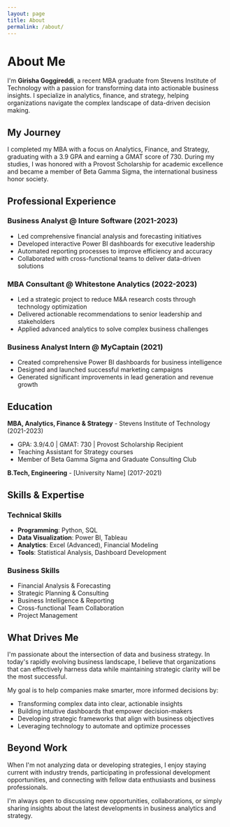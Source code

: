 ```yaml
---
layout: page
title: About
permalink: /about/
---
```


# About Me

I'm **Girisha Goggireddi**, a recent MBA graduate from Stevens Institute of Technology with a passion for transforming data into actionable business insights. I specialize in analytics, finance, and strategy, helping organizations navigate the complex landscape of data-driven decision making.

## My Journey

I completed my MBA with a focus on Analytics, Finance, and Strategy, graduating with a 3.9 GPA and earning a GMAT score of 730. During my studies, I was honored with a Provost Scholarship for academic excellence and became a member of Beta Gamma Sigma, the international business honor society.

## Professional Experience

### Business Analyst @ Inture Software (2021-2023)
- Led comprehensive financial analysis and forecasting initiatives
- Developed interactive Power BI dashboards for executive leadership
- Automated reporting processes to improve efficiency and accuracy
- Collaborated with cross-functional teams to deliver data-driven solutions

### MBA Consultant @ Whitestone Analytics (2022-2023)
- Led a strategic project to reduce M&A research costs through technology optimization
- Delivered actionable recommendations to senior leadership and stakeholders
- Applied advanced analytics to solve complex business challenges

### Business Analyst Intern @ MyCaptain (2021)
- Created comprehensive Power BI dashboards for business intelligence
- Designed and launched successful marketing campaigns
- Generated significant improvements in lead generation and revenue growth

## Education

**MBA, Analytics, Finance & Strategy** - Stevens Institute of Technology (2021-2023)
- GPA: 3.9/4.0 | GMAT: 730 | Provost Scholarship Recipient
- Teaching Assistant for Strategy courses
- Member of Beta Gamma Sigma and Graduate Consulting Club

**B.Tech, Engineering** - [University Name] (2017-2021)

## Skills & Expertise

### Technical Skills
- **Programming**: Python, SQL
- **Data Visualization**: Power BI, Tableau
- **Analytics**: Excel (Advanced), Financial Modeling
- **Tools**: Statistical Analysis, Dashboard Development

### Business Skills
- Financial Analysis & Forecasting
- Strategic Planning & Consulting
- Business Intelligence & Reporting
- Cross-functional Team Collaboration
- Project Management

## What Drives Me

I'm passionate about the intersection of data and business strategy. In today's rapidly evolving business landscape, I believe that organizations that can effectively harness data while maintaining strategic clarity will be the most successful.

My goal is to help companies make smarter, more informed decisions by:
- Transforming complex data into clear, actionable insights
- Building intuitive dashboards that empower decision-makers
- Developing strategic frameworks that align with business objectives
- Leveraging technology to automate and optimize processes

## Beyond Work

When I'm not analyzing data or developing strategies, I enjoy staying current with industry trends, participating in professional development opportunities, and connecting with fellow data enthusiasts and business professionals.

I'm always open to discussing new opportunities, collaborations, or simply sharing insights about the latest developments in business analytics and strategy.
